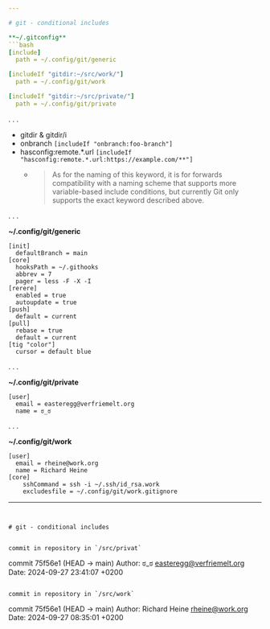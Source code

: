 ```yaml
---

# git - conditional includes

**~/.gitconfig**
```bash
[include]
  path = ~/.config/git/generic

[includeIf "gitdir:~/src/work/"]
  path = ~/.config/git/work

[includeIf "gitdir:~/src/private/"]
  path = ~/.config/git/private
```

. . .

 * gitdir & gitdir/i
 * onbranch `[includeIf "onbranch:foo-branch"]`
 * hasconfig:remote.*.url `[includeIf "hasconfig:remote.*.url:https://example.com/**"]`
    * > As for the naming of this keyword, it is for forwards compatibility with a naming scheme that supports more variable-based include conditions, but currently Git only supports the exact keyword described above.

. . . 

**~/.config/git/generic**
```
[init]
  defaultBranch = main
[core]
  hooksPath = ~/.githooks
  abbrev = 7
  pager = less -F -X -I
[rerere]
  enabled = true
  autoupdate = true
[push]
  default = current
[pull]
  rebase = true
  default = current
[tig "color"]
  cursor = default blue
```

. . .

**~/.config/git/private**
```
[user]
  email = easteregg@verfriemelt.org
  name = ಠ_ಠ
```

. . .

**~/.config/git/work**
```
[user]
  email = rheine@work.org
  name = Richard Heine
[core]
    sshCommand = ssh -i ~/.ssh/id_rsa.work
    excludesfile = ~/.config/git/work.gitignore
```

---
```


# git - conditional includes


commit in repository in `/src/privat`
```
commit 75f56e1 (HEAD -> main)
Author: ಠ_ಠ <easteregg@verfriemelt.org>
Date:   2024-09-27 23:41:07 +0200
```

commit in repository in `/src/work`
```
commit 75f56e1 (HEAD -> main)
Author: Richard Heine <rheine@work.org>
Date:   2024-09-27 08:35:01 +0200
```

